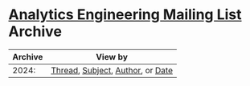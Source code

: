 # [Analytics Engineering Mailing List](https://analyticsengineering.net/mailman/listinfo/wranglers) Archive

|Archive| 	View by|
|-------|----------|
|2024:| 	[Thread](/2024/thread.html), [Subject](/2024/subject.html), [Author](/2024/author.html), or [Date](/2024/date.html)|

